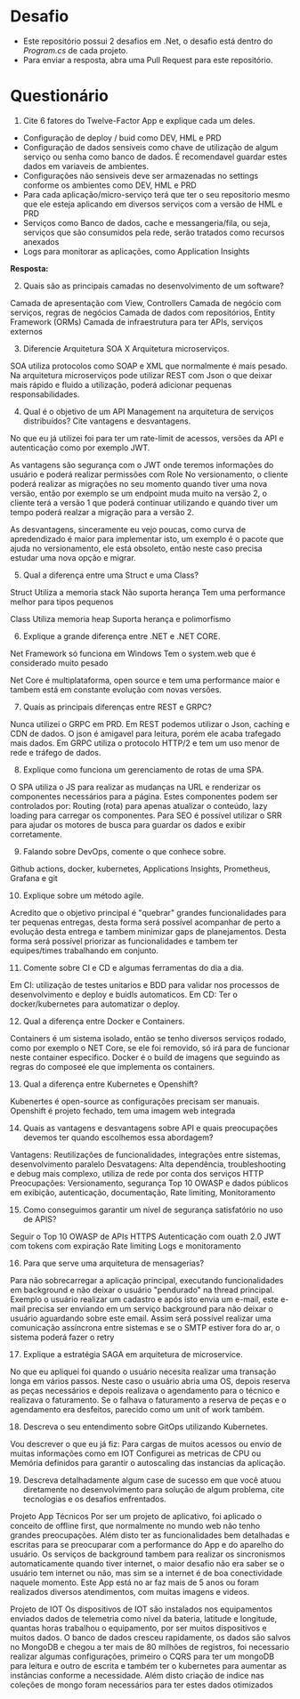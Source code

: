 # Desafio

- Este repositório possui 2 desafios em .Net, o desafio está dentro do _Program.cs_ de cada projeto.
- Para enviar a resposta, abra uma Pull Request para este repositório.

# Questionário

1. Cite 6 fatores do Twelve-Factor App e explique cada um deles.

- Configuração de deploy / buid como DEV, HML e PRD
- Configuração de dados sensiveis como chave de utilização de algum serviço ou senha como banco de dados. É recomendavel guardar estes dados em variaveis de ambientes.
- Configurações não sensiveis deve ser armazenadas no settings conforme os ambientes como DEV, HML e PRD
- Para cada aplicação/micro-serviço terá que ter o seu repositorio mesmo que ele esteja aplicando em diversos serviços com a versão de HML e PRD
- Serviços como Banco de dados, cache e messangeria/fila, ou seja, serviços que são consumidos pela rede, serão tratados como recursos anexados
- Logs para monitorar as aplicações, como Application Insights


**Resposta:**

2. Quais são as principais camadas no desenvolvimento de um software?

Camada de apresentação com View, Controllers
Camada de negócio com serviços, regras de negócios
Camada de dados com repositórios, Entity Framework (ORMs)
Camada de infraestrutura para ter APIs, serviços externos


3. Diferencie Arquitetura SOA X Arquitetura microserviços.

SOA utiliza protocolos como SOAP e XML que normalmente é mais pesado.
Na arquitetura microserviços pode utilizar REST com Json o que deixar mais rápido e fluido a utilização, poderá adicionar pequenas responsabilidades.

4. Qual é o objetivo de um API Management na arquitetura de serviços distribuídos? Cite vantagens e desvantagens.

No que eu já utilizei foi para ter um rate-limit de acessos, versões da API e autenticação como por exemplo JWT.

As vantagens são segurança com o JWT onde teremos informações do usuário e poderá realizar permissões com Role
No versionamento, o cliente poderá realizar as migrações no seu momento quando tiver uma nova versão, então por exemplo se um endpoint muda muito na versão 2, o cliente terá a versão 1 que poderá continuar utilizando e quando tiver um tempo poderá realzar a migração para a versão 2.

As desvantagens, sinceramente eu vejo poucas, como curva de apredendizado é maior para implementar isto, um exemplo é o pacote que ajuda no versionamento, ele está obsoleto, então neste caso precisa estudar uma nova opção e migrar.

5. Qual a diferença entre uma Struct e uma Class?

Struct
Utiliza a memoria stack
Não suporta herança
Tem uma performance melhor para tipos pequenos

Class
Utiliza memoria heap
Suporta herança e polimorfismo


6. Explique a grande diferença entre .NET e .NET CORE.

Net Framework só funciona em Windows
Tem o system.web que é considerado muito pesado

Net Core é multiplataforma, open source e tem uma performance maior e tambem está em constante evolução com novas versões.

7. Quais as principais diferenças entre REST e GRPC?

Nunca utilizei o GRPC em PRD.
Em REST podemos utilizar o Json, caching e CDN de dados. O json é amigavel para leitura, porém ele acaba trafegado mais dados.
Em GRPC utiliza o protocolo HTTP/2 e tem um uso menor de rede e tráfego de dados.


8. Explique como funciona um gerenciamento de rotas de uma SPA.

O SPA utiliza o JS para realizar as mudanças na URL e renderizar os componentes necessários para a página. Estes componentes podem ser controlados por:
Routing (rota) para apenas atualizar o conteúdo, lazy loading para carregar os componentes.
Para SEO é possível utilizar o SRR para ajudar os motores de busca para guardar os dados e exibir corretamente.


9. Falando sobre DevOps, comente o que conhece sobre.

Github actions, docker, kubernetes, Applications Insights, Prometheus, Grafana e git


10. Explique sobre um método agile.

Acredito que o objetivo principal é "quebrar" grandes funcionalidades para ter pequenas entregas, desta forma será possível acompanhar de perto a evolução desta entrega e tambem minimizar gaps de planejamentos.
Desta forma será possível priorizar as funcionalidades e tambem ter equipes/times trabalhando em conjunto.

11. Comente sobre CI e CD e algumas ferramentas do dia a dia.

Em CI: utilização de testes unitarios e BDD para validar nos processos de desenvolvimento e deploy e buidls automaticos.
Em CD: Ter o docker/kubernetes para automatizar o deploy.


12. Qual a diferença entre Docker e Containers.

Containers é um sistema isolado, então se tenho diversos serviços rodado, como por exemplo o NET Core, se ele foi removido, só irá para de funcionar neste container especifico.
Docker é o build de imagens que seguindo as regras do composeé ele que implementa os containers.


13. Qual a diferença entre Kubernetes e Openshift?

Kubenertes é open-source as configurações precisam ser manuais.
Openshift é projeto fechado, tem uma imagem web integrada


14. Quais as vantagens e desvantagens sobre API e quais preocupações devemos ter quando escolhemos essa abordagem?

Vantagens: Reutilizações de funcionalidades, integrações entre sistemas, desenvolvimento paralelo
Desvatagens: Alta dependência, troubleshooting e debug mais complexo, utiliza de rede por conta dos serviços HTTP
Preocupações: Versionamento, segurança Top 10 OWASP e dados públicos em exibição, autenticação, documentação, Rate limiting, Monitoramento

15. Como conseguimos garantir um nível de segurança satisfatório no uso de APIS?

Seguir o Top 10 OWASP de APIs
HTTPS
Autenticação com ouath 2.0
JWT com tokens com expiração
Rate limiting
Logs e monitoramento

16. Para que serve uma arquitetura de mensagerias?

Para não sobrecarregar a aplicação principal, executando funcionalidades em background e não deixar o usuário "pendurado" na thread principal.
Exemplo o usuário realizar um cadastro e após isto envia um e-mail, este e-mail precisa ser enviando em um serviço background para não deixar o usuário aguardando sobre este email.
Assim será possível realizar uma comunicação assíncrona entre sistemas e se o SMTP estiver fora do ar, o sistema poderá fazer o retry 


17. Explique a estratégia SAGA em arquitetura de microservice.

No que eu apliquei foi quando o usuário necesita realizar uma transação longa em vários passos.
Neste caso o usuário abria uma OS, depois reserva as peças necessários e depois realizava o agendamento para o técnico e realizava o faturamento.
Se o falhava o faturamento a reserva de peças e o agendamento era desfeitos, parecido como um unit of work também.


18. Descreva o seu entendimento sobre GitOps utilizando Kubernetes.

Vou descrever o que eu já fiz: Para cargas de muitos acessos ou envio de muitas informações como em IOT
Configurei as metricas de CPU ou Memória definidos para garantir o autoscaling das instancias da aplicação.

19. Descreva detalhadamente algum case de sucesso em que você atuou diretamente no desenvolvimento para solução de algum problema, cite tecnologias e os desafios enfrentados.

Projeto App Técnicos
Por ser um projeto de aplicativo, foi aplicado o conceito de offline first, que normalmente no mundo web não tenho grandes preocupações.
Além disto ter as funcionalidades bem detalhadas e escritas para se preocuparar com a performance do App e do aparelho do usuário.
Os serviços de background tambem para realizar os sincronismos automaticamente quando tiver internet, o maior desafio não era saber se o usuário tem internet ou não, mas sim se a internet é de boa conectividade naquele momento.
Este App está no ar faz mais de 5 anos ou foram realizados diversos atendimentos, com muitas imagens e videos.

Projeto de IOT
Os dispositivos de IOT são instalados nos equipamentos enviados dados de telemetria como nível da bateria, latitude e longitude, quantas horas trabalhou o equipamento, por ser muitos dispositivos e muitos dados.
O banco de dados cresceu rapidamente, os dados são salvos no MongoDB e chegou a ter mais de 80 milhões de registros, foi necessario realizar algumas configurações, primeiro o CQRS para ter um mongoDB para leitura e outro de escrita e também ter o kubernetes para aumentar as instâncias conforme a necessidade.
Além disto criação de indice nas coleções de mongo foram necessários para ter estes dados otimizados
